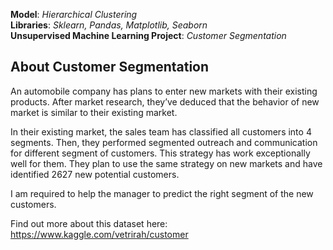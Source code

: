 **Model**: *Hierarchical Clustering*  
**Libraries**: *Sklearn, Pandas, Matplotlib, Seaborn*  
**Unsupervised Machine Learning Project**: *Customer Segmentation*  

## About Customer Segmentation
An automobile company has plans to enter new markets with their existing products. After market research, they’ve deduced that the behavior of new market is similar to their existing market.  

In their existing market, the sales team has classified all customers into 4 segments. Then, they performed segmented outreach and communication for different segment of customers. This strategy has work exceptionally well for them. They plan to use the same strategy on new markets and have identified 2627 new potential customers.  

I am required to help the manager to predict the right segment of the new customers.  

Find out more about this dataset here: https://www.kaggle.com/vetrirah/customer
